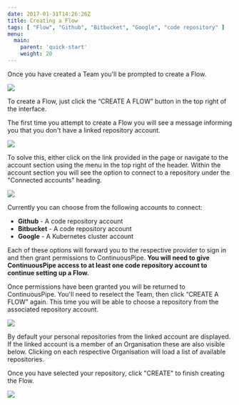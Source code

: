 ```yaml
---
date: 2017-01-31T14:26:26Z
title: Creating a Flow
tags: [ "Flow", "Github", "Bitbucket", "Google", "code repository" ]
menu:
  main:
    parent: 'quick-start'
    weight: 20
---
```

Once you have created a Team you'll be prompted to create a Flow.

![](/images/quick-start/team-view-new-team.png)

To create a Flow, just click the “CREATE A FLOW” button in the top right of the interface.

The first time you attempt to create a Flow you will see a message informing you that you don't have a linked repository account.

![](/images/quick-start/flow-view-create-a-flow-no-repo.png)

To solve this, either click on the link provided in the page or navigate to the account section using the menu in the top right of the header. Within the account section you will see the option to connect to a repository under the "Connected accounts" heading. 

![](/images/quick-start/connect-accounts-overview.png)

Currently you can choose from the following accounts to connect:
 
* **Github** - A code repository account
* **Bitbucket** - A code repository account
* **Google** - A Kubernetes cluster account

Each of these options will forward you to the respective provider to sign in and then grant permissions to ContinuousPipe. **You will need to give ContinuousPipe access to at least one code repository account to continue setting up a Flow.**

Once permissions have been granted you will be returned to ContinuousPipe. You'll need to reselect the Team, then click “CREATE A FLOW” again. This time you will be able to choose a repository from the associated repository account. 

![](/images/quick-start/flow-view-create-a-flow-choose-repo.png)

By default your personal repositories from the linked account are displayed. If the linked account is a member of an Organisation these are also visible below. Clicking on each respective Organisation will load a list of available repositories.

Once you have selected your repository, click "CREATE" to finish creating the Flow.

![](/images/quick-start/flow-overview.png)